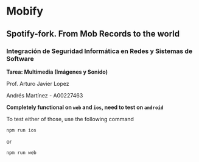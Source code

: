 # Mobify 
## Spotify-fork. From Mob Records to the world
### Integración de Seguridad Informática en Redes y Sistemas de Software

**Tarea: Multimedia (Imágenes y Sonido)**

Prof. Arturo Javier Lopez

Andrés Martínez - A00227463

**Completely functional on `web` and `ios`, need to test on `android`**

To test either of those, use the following command 

```npm run ios```


or


```npm run web```